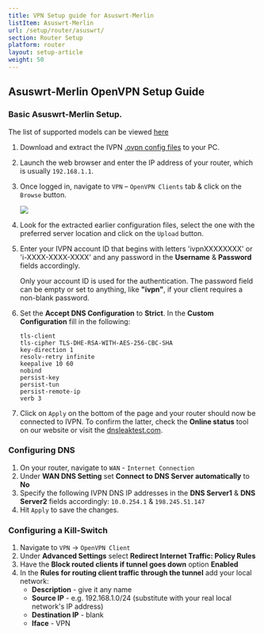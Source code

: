 ```yaml
---
title: VPN Setup guide for Asuswrt-Merlin
listItem: Asuswrt-Merlin
url: /setup/router/asuswrt/
section: Router Setup
platform: router
layout: setup-article
weight: 50
---
```

## Asuswrt-Merlin OpenVPN Setup Guide

### Basic Asuswrt-Merlin Setup.

<div markdown="1" class="notice notice--warning">
The list of supported models can be viewed <a href="https://asuswrt.lostrealm.ca/about">here</a>
</div>

1.  Download and extract the IVPN [.ovpn config files](/releases/config/ivpn-openvpn-config.zip) to your PC.

2.  Launch the web browser and enter the IP address of your router, which is usually `192.168.1.1`.

3.  Once logged in, navigate to `VPN` – `OpenVPN Clients` tab & click on the `Browse` button.

    ![](/images-static/uploads/install-openvpn-asuswrt-010.png)

4.  Look for the extracted earlier configuration files, select the one with the preferred server location and click on the `Upload` button.

5.  Enter your IVPN account ID that begins with letters 'ivpnXXXXXXXX' or 'i-XXXX-XXXX-XXXX' and any password in the **Username** & **Password** fields accordingly.

    <div markdown="1" class="notice notice--info">
    Only your account ID is used for the authentication. The password field can be empty or set to anything, like <strong>"ivpn"</strong>, if your client requires a non-blank password.
    </div>

6.  Set the **Accept DNS Configuration** to **Strict**. In the **Custom Configuration** fill in the following:

    ```
    tls-client
    tls-cipher TLS-DHE-RSA-WITH-AES-256-CBC-SHA
    key-direction 1
    resolv-retry infinite
    keepalive 10 60
    nobind
    persist-key
    persist-tun
    persist-remote-ip
    verb 3
    ```

7.  Click on `Apply` on the bottom of the page and your router should now be connected to IVPN. To confirm the latter, check the **Online status** tool on our website or visit the [dnsleaktest.com](https://dnsleaktest.com/).

### Configuring DNS

1. On your router, navigate to `WAN` - `Internet Connection`
2. Under **WAN DNS Setting** set **Connect to DNS Server automatically** to **No**
3. Specify the following IVPN DNS IP addresses in the **DNS Server1** & **DNS Server2** fields accordingly: `10.0.254.1` & `198.245.51.147`
4. Hit `Apply` to save the changes.

### Configuring a Kill-Switch

1.  Navigate to `VPN` -> `OpenVPN Client`
2.  Under **Advanced Settings** select **Redirect Internet Traffic: Policy Rules**
3.  Have the **Block routed clients if tunnel goes down** option **Enabled**
4.  In the **Rules for routing client traffic through the tunnel** add your local network:  
    * **Description** - give it any name
    * **Source IP** - e.g. 192.168.1.0/24 (substitute with your real local network's IP address)
    * **Destination IP** - blank
    * **Iface** - VPN
